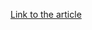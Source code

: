 [Link to the article](https://medium.com/certik/vulnerability-in-electron-based-application-unintentionally-giving-malicious-code-room-to-run-e2e1447d01b8)
